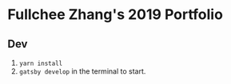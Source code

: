 # Fullchee Zhang's 2019 Portfolio

## Dev

1. `yarn install`
2. `gatsby develop` in the terminal to start.
